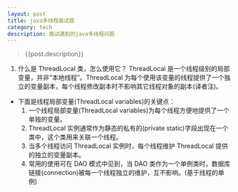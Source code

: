 ```yaml
---
layout: post
title: java多线程面试题
category: tech
description: 面试遇到的java多线程问题
---
```

<!-- ######2014-11-05-java多线程面试题.md -->
>   {{post.description}}

1. 什么是 ThreadLocal 类，怎么使用它？
    ThreadLocal 是一个线程级别的局部变量，并非“本地线程”。ThreadLocal 为每个使用该变量的线程提供了一个独立的变量副本，每个线程修改副本时不影响其它线程对象的副本(译者注)。

- 下面是线程局部变量(ThreadLocal variables)的关键点：
    1. 一个线程局部变量(ThreadLocal variables)为每个线程方便地提供了一个单独的变量。
    2. ThreadLocal 实例通常作为静态的私有的(private static)字段出现在一个类中，这个类用来关联一个线程。
    3. 当多个线程访问 ThreadLocal 实例时，每个线程维护 ThreadLocal 提供的独立的变量副本。
    4. 常用的使用可在 DAO 模式中见到，当 DAO 类作为一个单例类时，数据库链接(connection)被每一个线程独立的维护，互不影响。(基于线程的单例)